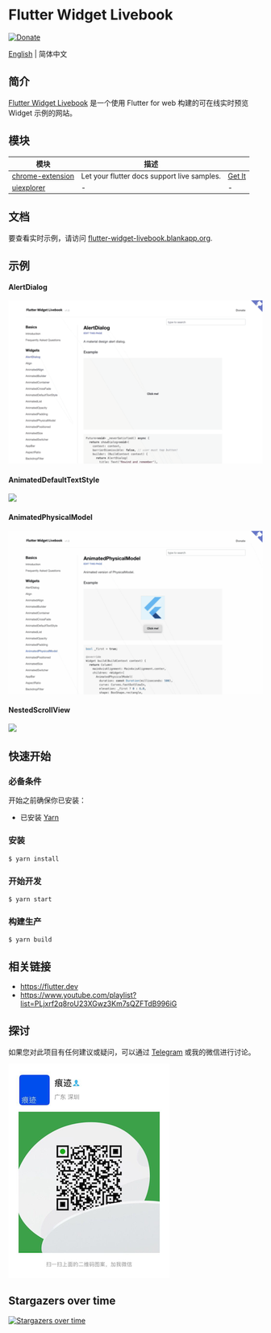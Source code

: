 # Flutter Widget Livebook

[![Donate](https://img.shields.io/badge/Donate-PayPal-green.svg)](https://www.paypal.com/cgi-bin/webscr?cmd=_donations&business=lijy91%40live.com&currency_code=USD&source=url)

[English](./README.md) | 简体中文

## 简介

[Flutter Widget Livebook](](https://flutter-widget-livebook.blankapp.org)) 是一个使用 Flutter for web 构建的可在线实时预览 Widget 示例的网站。

## 模块

| 模块                                    | 描述                                        | &nbsp;                                                                                                       |
| --------------------------------------- | ------------------------------------------- | ------------------------------------------------------------------------------------------------------------ |
| [chrome-extension](./chrome-extension/) | Let your flutter docs support live samples. | [Get It](https://chrome.google.com/webstore/detail/flutter-widget-livebook/lnabimpogllgckbeoneoegflahpefomf) |
| [uiexplorer](./uiexplorer/)             | -                                           | -                                                                                                            |

## 文档

要查看实时示例，请访问 [flutter-widget-livebook.blankapp.org](https://flutter-widget-livebook.blankapp.org).

## 示例

#### AlertDialog

![](/screenshots/AlertDialog.gif)

#### AnimatedDefaultTextStyle

![](/screenshots/AnimatedDefaultTextStyle.gif)

#### AnimatedPhysicalModel

![](/screenshots/AnimatedPhysicalModel.gif)

#### NestedScrollView

![](/screenshots/NestedScrollView.gif)


## 快速开始

### 必备条件

开始之前确保你已安装：

- 已安装 [Yarn](https://yarnpkg.com/)

### 安装

```bash
$ yarn install
```

### 开始开发

```bash
$ yarn start
```

### 构建生产

```
$ yarn build
```

## 相关链接

- https://flutter.dev
- https://www.youtube.com/playlist?list=PLjxrf2q8roU23XGwz3Km7sQZFTdB996iG

## 探讨

如果您对此项目有任何建议或疑问，可以通过 [Telegram](https://t.me/lijy91) 或我的微信进行讨论。

![](/content/assets/wechat_qrcode.png)

## Stargazers over time

[![Stargazers over time](https://starchart.cc/blankapp/flutter-widget-livebook.svg)](https://starchart.cc/blankapp/flutter-widget-livebook)
